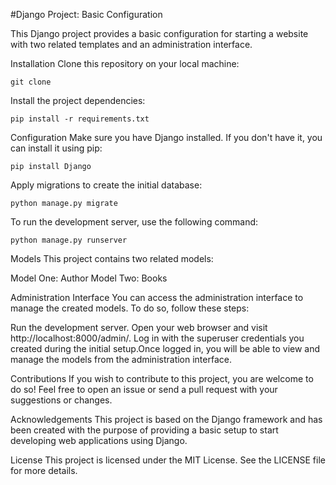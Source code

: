 #Django Project: Basic Configuration

This Django project provides a basic configuration for starting a website with two related templates and an administration interface.

Installation
Clone this repository on your local machine:
<pre><code>git clone <url-repository></code></pre>

Install the project dependencies:
<pre><code>pip install -r requirements.txt</code></pre>

Configuration
Make sure you have Django installed. If you don't have it, you can install it using pip:
<pre><code>pip install Django</code></pre>

Apply migrations to create the initial database:
<pre><code>python manage.py migrate</code></pre>

To run the development server, use the following command:
<pre><code>python manage.py runserver</code></pre>

Models
This project contains two related models:

Model One: Author
Model Two: Books

Administration Interface
You can access the administration interface to manage the created models. To do so, follow these steps:

Run the development server.
Open your web browser and visit http://localhost:8000/admin/.
Log in with the superuser credentials you created during the initial setup.Once logged in, you will be able to view and manage the models from the administration interface.

Contributions
If you wish to contribute to this project, you are welcome to do so! Feel free to open an issue or send a pull request with your suggestions or changes.

Acknowledgements
This project is based on the Django framework and has been created with the purpose of providing a basic setup to start developing web applications using Django.

License
This project is licensed under the MIT License. See the LICENSE file for more details.

